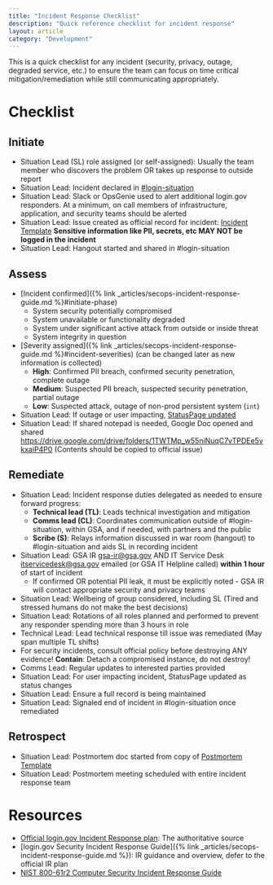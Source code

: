 ```yaml
---
title: "Incident Response Checklist"
description: "Quick reference checklist for incident response"
layout: article
category: "Development"
---
```


This is a quick checklist for any incident (security, privacy, outage, degraded service, etc.) to ensure the team can focus on time critical mitigation/remediation while still communicating appropriately.

# Checklist

## Initiate

* Situation Lead (SL) role assigned (or self-assigned): Usually the team member who discovers the problem OR takes up response to outside report
* Situation Lead: Incident declared in [#login-situation](https://gsa-tts.slack.com/archives/C5QUGUANN)
* Situation Lead: Slack or OpsGenie used to alert additional login.gov responders. At a minimum, on call members of infrastructure, application, and security teams should be alerted
* Situation Lead: Issue created as official record for incident: [Incident Template](https://github.com/18F/identity-security-private/issues/new?template%3Dincident_commander_template.md)  **Sensitive information like PII, secrets, etc MAY NOT be logged in the incident**
* Situation Lead: Hangout started and shared in #login-situation

## Assess

* [Incident confirmed]({% link _articles/secops-incident-response-guide.md %}#initiate-phase)
  - System security potentially compromised
  - System unavailable or functionality degraded
  - System under significant active attack from outside or inside threat
  - System integrity in question
* [Severity assigned]({% link _articles/secops-incident-response-guide.md %}#incident-severities) (can be changed later as new information is collected)
  - **High**: Confirmed PII breach, confirmed security penetration, complete outage
  - **Medium**: Suspected PII breach, suspected security penetration, partial outage
  - **Low**: Suspected attack, outage of non-prod persistent system (`int`)
* Situation Lead: If outage or user impacting, [StatusPage updated](https://manage.statuspage.io/login)
* Situation Lead: If shared notepad is needed, Google Doc opened and shared <https://drive.google.com/drive/folders/1TWTMp_w55niNuqC7vTPDEe5vkxaiP4P0>  (Contents should be copied to official issue)

## Remediate

* Situation Lead: Incident response duties delegated as needed to ensure forward progress:
  * **Technical lead (TL)**: Leads technical investigation and mitigation
  * **Comms lead (CL)**: Coordinates communication outside of #login-situation, within GSA, and if needed, with partners and the public
  * **Scribe (S)**: Relays information discussed in war room (hangout) to #login-situation and aids SL in recording incident
* Situation Lead: GSA IR <gsa-ir@gsa.gov> AND IT Service Desk <itservicedesk@gsa.gov> emailed (or GSA IT Helpline called) **within 1 hour** of start of incident
  * If confirmed OR potential PII leak, it must be explicitly noted - GSA IR will contact appropriate security and privacy teams
* Situation Lead: Wellbeing of group considered, including SL (Tired and stressed humans do not make the best decisions)
* Situation Lead: Rotations of all roles planned and performed to prevent any responder spending more than 3 hours in role
* Technical Lead: Lead technical response till issue was remediated (May span multiple TL shifts)
* For security incidents, consult official policy before destroying ANY evidence! **Contain**: Detach a compromised instance, do not destroy!
* Comms Lead: Regular updates to interested parties provided
* Situation Lead: For user impacting incident, StatusPage updated as status changes
* Situation Lead: Ensure a full record is being maintained
* Situation Lead: Signaled end of incident in #login-situation once remediated

## Retrospect

* Situation Lead: Postmortem doc started from copy of [Postmortem Template](https://drive.google.com/open?id=1A9y94VgHPOcaCCTdGRh0aWINOrBjUwo2ZepzBlTM--8)
* Situation Lead: Postmortem meeting scheduled with entire incident response team

# Resources

* [Official login.gov Incident Response plan](https://drive.google.com/file/d/1Em3F3oZF_SRuuRLqwr6-pwlE4iNmT2ix/view): The authoritative source
* [login.gov Security Incident Response Guide]({% link _articles/secops-incident-response-guide.md %}): IR guidance and overview, defer to the official IR plan
* [NIST 800-61r2 Computer Security Incident Response Guide](https://nvlpubs.nist.gov/nistpubs/SpecialPublications/NIST.SP.800-61r2.pdf)

